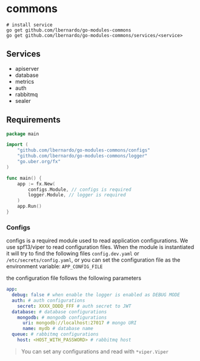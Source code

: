 # commons

```shell
# install service
go get github.com/lbernardo/go-modules-commons
go get github.com/lbernardo/go-modules-commons/services/<service>
```

## Services

- apiserver
- database
- metrics
- auth
- rabbitmq
- sealer


## Requirements

```go
package main

import (
	"github.com/lbernardo/go-modules-commons/configs"
	"github.com/lbernardo/go-modules-commons/logger"
	"go.uber.org/fx"
)

func main() {
	app := fx.New(
		configs.Module, // configs is required
		logger.Module, // logger is required
	)
	app.Run()
}
```

### Configs

configs is a required module used to read application configurations. We use spf13/viper to read configuration files.
When the module is instantiated it will try to find the following files
`config.dev.yaml` or `/etc/secrets/config.yaml`, or you can set the configuration file as the environment variable: `APP_CONFIG_FILE`

the configuration file follows the following parameters

```yaml
app:
  debug: false # when enable the logger is enabled as DEBUG MODE
  auth: # auth configurations
    secret: XXXX_DDDD_FFF # auth secret to JWT
  database: # database configurations
    mongodb: # mongodb configurations
      uri: mongodb://localhost:27017 # mongo URI
      name: mydb # database name
  queue: # rabbitmq configurations
    host: <HOST_WITH_PASSWORD> # rabbitmq host
```

> You can set any configurations and read with `*viper.Viper`